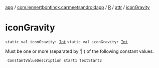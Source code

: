 [app](../../../index.md) / [com.lennertbontinck.carmeetsandroidapp](../../index.md) / [R](../index.md) / [attr](index.md) / [iconGravity](./icon-gravity.md)

# iconGravity

`static val iconGravity: `[`Int`](https://kotlinlang.org/api/latest/jvm/stdlib/kotlin/-int/index.html)
`static val iconGravity: `[`Int`](https://kotlinlang.org/api/latest/jvm/stdlib/kotlin/-int/index.html)

Must be one or more (separated by '|') of the following constant values.

     ConstantValueDescription start1 textStart2


